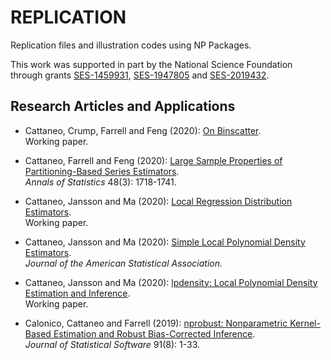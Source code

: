 # REPLICATION

Replication files and illustration codes using NP Packages.

This work was supported in part by the National Science Foundation through grants [SES-1459931](https://www.nsf.gov/awardsearch/showAward?AWD_ID=1459931), [SES-1947805](https://www.nsf.gov/awardsearch/showAward?AWD_ID=1947805) and [SES-2019432](https://www.nsf.gov/awardsearch/showAward?AWD_ID=2019432).

## Research Articles and Applications

- Cattaneo, Crump, Farrell and Feng (2020): [On Binscatter](https://github.com/nppackages-replication/CCFF-2020-wp).<br>
Working paper.

- Cattaneo, Farrell and Feng (2020): [Large Sample Properties of Partitioning-Based Series Estimators](https://github.com/nppackages-replication/CFF-2020-AOS).<br>
_Annals of Statistics_ 48(3): 1718-1741.

- Cattaneo, Jansson and Ma (2020): [Local Regression Distribution Estimators](https://github.com/nppackages-replication/CJM_2020_JOE).<br>
Working paper.

- Cattaneo, Jansson and Ma (2020): [Simple Local Polynomial Density Estimators](https://github.com/nppackages-replication/CJM_2020_JASA).<br>
_Journal of the American Statistical Association_.

- Cattaneo, Jansson and Ma (2020): [lpdensity: Local Polynomial Density Estimation and Inference](https://github.com/nppackages-replication/CJM_2020_JSS).<br>
Working paper.

- Calonico, Cattaneo and Farrell (2019): [nprobust: Nonparametric Kernel-Based Estimation and Robust Bias-Corrected Inference](https://github.com/nppackages-replication/CCF_2019_JSS).<br>
_Journal of Statistical Software_ 91(8): 1-33.

<br><br>
